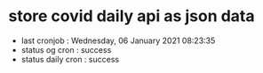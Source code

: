 # store covid daily api as json data

- last cronjob : Wednesday, 06 January 2021 08:23:35
- status og cron : success
- status daily cron : success
      
      